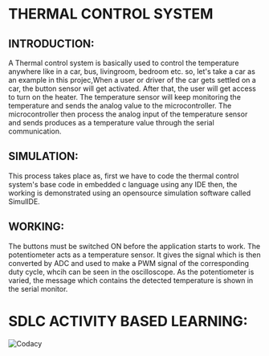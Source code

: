 # THERMAL CONTROL SYSTEM

<h2>INTRODUCTION:</h2>

A Thermal control system is basically used to control the temperature anywhere like in a car, bus, livingroom, bedroom etc. so, let's take a car as an example in this projec,When a user or driver of the car gets settled on a car, the button sensor will get activated. After that, the user will get access to turn on the heater. The temperature sensor will keep monitoring the temperature and sends the analog value to the microcontroller. The microcontroller then process the analog input of the temperature sensor and sends produces as a temperature value through the  serial communication. 


<h2>SIMULATION:</h2>

This process takes place as, first we have to code the thermal control system's base code in embedded c language using any IDE then, the working is demonstrated using an 
opensource simulation software called SimulIDE.


<h2>WORKING:</h2>

The buttons must be switched ON before the application starts to work. The potentiometer acts as a temperature sensor. It gives the signal which is then converted by ADC and used to make a PWM signal of the corresponding duty cycle, whcih can be seen in the oscilloscope. As the potentiometer is varied, the message which contains the detected temperature is shown in the serial monitor.


<h1>SDLC ACTIVITY BASED LEARNING:</h1>

![Codacy](https://user-images.githubusercontent.com/101571637/164258116-26611ec8-9dd7-4a3a-9d29-45abff5f5393.JPG)

